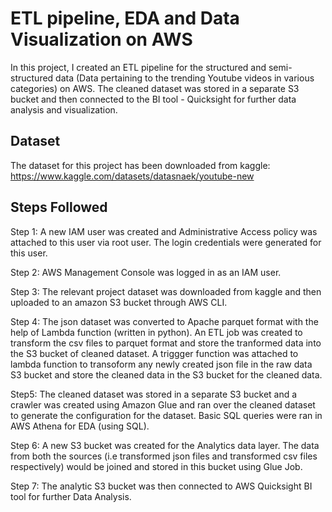
# ETL pipeline, EDA and Data Visualization on AWS
In this project, I created an ETL pipeline for the structured and semi-structured data (Data pertaining to the trending Youtube videos in various categories) on AWS. The cleaned dataset was stored in a separate S3 bucket and then connected to the BI tool - Quicksight for further data analysis and visualization. 





## Dataset
The dataset for this project has been downloaded from kaggle:
https://www.kaggle.com/datasets/datasnaek/youtube-new


## Steps Followed
Step 1: A new IAM user was created and Administrative Access policy was attached to this user via root user. The login credentials were generated for this user. 

Step 2: AWS Management Console was logged in as an IAM user. 

Step 3: The relevant project dataset was downloaded from kaggle and then uploaded to an amazon S3 bucket through AWS CLI. 

Step 4: The json dataset was converted to Apache parquet format with the help of Lambda function (written in python). An ETL job was created to transform the csv files to parquet format and store the tranformed data into the S3 bucket of cleaned dataset. A triggger function was attached to lambda function to transoform any newly created json file in the raw data S3 bucket and store the cleaned data in the S3 bucket for the cleaned data.

Step5: The cleaned dataset was stored in a separate S3 bucket and a crawler was created using Amazon Glue and ran over the cleaned dataset to generate the configuration for the dataset. Basic SQL queries were ran in AWS Athena for EDA (using SQL). 

Step 6: A new S3 bucket was created for the Analytics data layer. The data from both the sources (i.e transformed json files and transformed csv files respectively) would be joined and stored in this bucket using Glue Job. 

Step 7: The analytic S3 bucket was then connected to AWS Quicksight BI tool for further Data Analysis.
